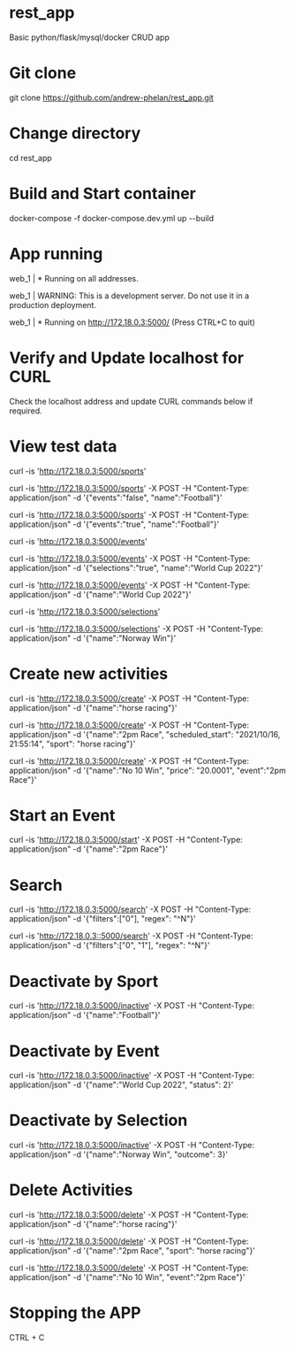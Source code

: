 # rest_app
 Basic python/flask/mysql/docker CRUD app
# Git clone

git clone https://github.com/andrew-phelan/rest_app.git

# Change directory

cd rest_app

# Build and Start container

docker-compose -f docker-compose.dev.yml up --build

# App running

web_1      |  * Running on all addresses.

web_1      |    WARNING: This is a development server. Do not use it in a production deployment.

web_1      |  * Running on http://172.18.0.3:5000/ (Press CTRL+C to quit)

# Verify and Update localhost for CURL

Check the localhost address and update CURL commands below if required.

# View test data

curl -is 'http://172.18.0.3:5000/sports'

curl -is 'http://172.18.0.3:5000/sports' -X POST -H "Content-Type: application/json" -d '{"events":"false", "name":"Football"}'

curl -is 'http://172.18.0.3:5000/sports' -X POST -H "Content-Type: application/json" -d '{"events":"true", "name":"Football"}'

curl -is 'http://172.18.0.3:5000/events'

curl -is 'http://172.18.0.3:5000/events' -X POST -H "Content-Type: application/json" -d '{"selections":"true", "name":"World Cup 2022"}'

curl -is 'http://172.18.0.3:5000/events' -X POST -H "Content-Type: application/json" -d '{"name":"World Cup 2022"}'

curl -is 'http://172.18.0.3:5000/selections'

curl -is 'http://172.18.0.3:5000/selections' -X POST -H "Content-Type: application/json" -d '{"name":"Norway Win"}'

# Create new activities

curl -is 'http://172.18.0.3:5000/create' -X POST -H "Content-Type: application/json" -d '{"name":"horse racing"}'

curl -is 'http://172.18.0.3:5000/create' -X POST -H "Content-Type: application/json" -d '{"name":"2pm Race", "scheduled_start": "2021/10/16, 21:55:14", "sport": "horse racing"}'

curl -is 'http://172.18.0.3:5000/create' -X POST -H "Content-Type: application/json" -d '{"name":"No 10 Win", "price": "20.0001", "event":"2pm Race"}'

# Start an Event

curl -is 'http://172.18.0.3:5000/start' -X POST -H "Content-Type: application/json" -d '{"name":"2pm Race"}'

# Search

curl -is 'http://172.18.0.3:5000/search' -X POST -H "Content-Type: application/json" -d '{"filters":["0"], "regex": "^N"}'

curl -is 'http://172.18.0.3::5000/search' -X POST -H "Content-Type: application/json" -d '{"filters":["0", "1"], "regex": "^N"}'

# Deactivate by Sport

curl -is 'http://172.18.0.3:5000/inactive' -X POST -H "Content-Type: application/json" -d '{"name":"Football"}'

# Deactivate by Event
curl -is 'http://172.18.0.3:5000/inactive' -X POST -H "Content-Type: application/json" -d '{"name":"World Cup 2022", "status": 2}'

# Deactivate by Selection

curl -is 'http://172.18.0.3:5000/inactive' -X POST -H "Content-Type: application/json" -d '{"name":"Norway Win", "outcome": 3}'

# Delete Activities

curl -is 'http://172.18.0.3:5000/delete' -X POST -H "Content-Type: application/json" -d '{"name":"horse racing"}'

curl -is 'http://172.18.0.3:5000/delete' -X POST -H "Content-Type: application/json" -d '{"name":"2pm Race", "sport": "horse racing"}'

curl -is 'http://172.18.0.3:5000/delete' -X POST -H "Content-Type: application/json" -d '{"name":"No 10 Win", "event":"2pm Race"}'

# Stopping the APP

CTRL + C

